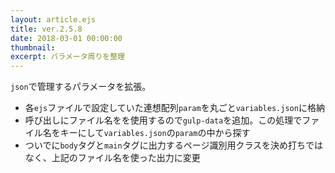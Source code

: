 ```yaml
---
layout: article.ejs
title: ver.2.5.8
date: 2018-03-01 00:00:00
thumbnail: 
excerpt: パラメータ周りを整理
---
```


`json`で管理するパラメータを拡張。

* 各`ejs`ファイルで設定していた連想配列`param`を丸ごと`variables.json`に格納
* 呼び出しにファイル名をを使用するので`gulp-data`を追加。この処理でファイル名をキーにして`variables.json`の`param`の中から探す
* ついでに`body`タグと`main`タグに出力するページ識別用クラスを決め打ちではなく、上記のファイル名を使った出力に変更
